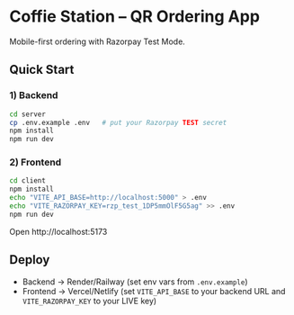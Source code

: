 # Coffie Station – QR Ordering App

Mobile-first ordering with Razorpay Test Mode.

## Quick Start

### 1) Backend
```bash
cd server
cp .env.example .env   # put your Razorpay TEST secret
npm install
npm run dev
```

### 2) Frontend
```bash
cd client
npm install
echo "VITE_API_BASE=http://localhost:5000" > .env
echo "VITE_RAZORPAY_KEY=rzp_test_1DP5mmOlF5G5ag" >> .env
npm run dev
```

Open http://localhost:5173

## Deploy
- Backend → Render/Railway (set env vars from `.env.example`)
- Frontend → Vercel/Netlify (set `VITE_API_BASE` to your backend URL and `VITE_RAZORPAY_KEY` to your LIVE key)
